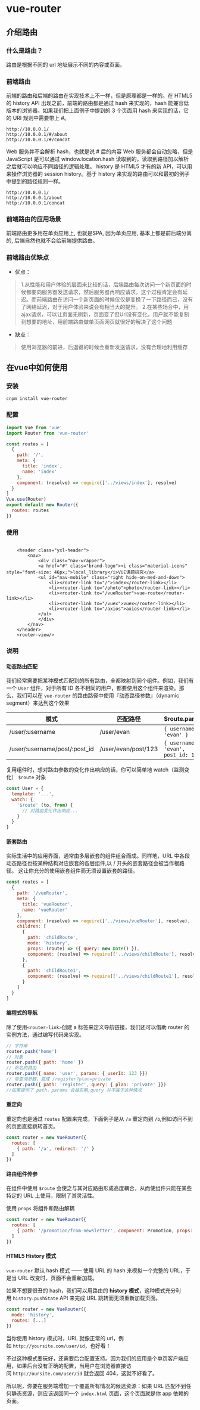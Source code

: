 # vue-router

## 介绍路由

### 什么是路由？

路由是根据不同的 url 地址展示不同的内容或页面。

### 前端路由

前端的路由和后端的路由在实现技术上不一样，但是原理都是一样的。在 HTML5 的 history API 出现之前，前端的路由都是通过 hash 来实现的，hash 能兼容低版本的浏览器。如果我们把上面例子中提到的 3 个页面用 hash 来实现的话，它的 URI 规则中需要带上 #。

```
http://10.0.0.1/
http://10.0.0.1/#/about
http://10.0.0.1/#/concat
```

Web 服务并不会解析 hash，也就是说 # 后的内容 Web 服务都会自动忽略，但是 JavaScript 是可以通过 window.location.hash 读取到的，读取到路径加以解析之后就可以响应不同路径的逻辑处理。
history 是 HTML5 才有的新 API，可以用来操作浏览器的 session history。基于 history 来实现的路由可以和最初的例子中提到的路径规则一样。

```
http://10.0.0.1/
http://10.0.0.1/about
http://10.0.0.1/concat
```

### 前端路由的应用场景

前端路由更多用在单页应用上, 也就是SPA, 因为单页应用, 基本上都是前后端分离的, 后端自然也就不会给前端提供路由。

### 前端路由优缺点

- 优点：

> 1.从性能和用户体验的层面来比较的话，后端路由每次访问一个新页面的时候都要向服务器发送请求，然后服务器再响应请求，这个过程肯定会有延迟。而前端路由在访问一个新页面的时候仅仅是变换了一下路径而已，没有了网络延迟，对于用户体验来说会有相当大的提升。
> 2.在某些场合中，用ajax请求，可以让页面无刷新，页面变了但Url没有变化，用户就不能复制到想要的地址，用前端路由做单页面网页就很好的解决了这个问题

- 缺点：

> 使用浏览器的前进，后退键的时候会重新发送请求，没有合理地利用缓存

## 在vue中如何使用

### 安装

```shell
cnpm install vue-router
```

### 配置

```javascript
import Vue from 'vue'
import Router from 'vue-router'

const routes = [
  {
    path: '/',
    meta: {
      title: 'index',
      name: 'index'
    },
    component: (resolve) => require(['../views/index'], resolve)
  }
]
Vue.use(Router)
export default new Router({
  routes: routes
})
```

### 使用

```vue

    <header class="yxl-header">
        <nav>
            <div class="nav-wrapper">
            <a href="#" class="brand-logo"><i class="material-icons" style="font-size: 46px;">local_library</i>VUE课题研究</a>
            <ul id="nav-mobile" class="right hide-on-med-and-down">
                <li><router-link to="/">index</router-link></li>
                <li><router-link to="/photo">photo</router-link></li>
                <li><router-link to="/vueRouter">vue-route</router-link></li>
                <li><router-link to="/vuex">vuex</router-link></li>
                <li><router-link to="/axios">axios</router-link></li>
            </ul>
            </div>
        </nav>
    </header>
    <router-view/>
```

### 说明

####  动态路由匹配

我们经常需要把某种模式匹配到的所有路由，全都映射到同个组件。例如，我们有一个 `User` 组件，对于所有 ID 各不相同的用户，都要使用这个组件来渲染。那么，我们可以在 `vue-router` 的路由路径中使用『动态路径参数』（dynamic segment）来达到这个效果

| 模式                            | 匹配路径                | $route.params                        |
| ----------------------------- | ------------------- | ------------------------------------ |
| /user/:username               | /user/evan          | `{ username: 'evan' }`               |
| /user/:username/post/:post_id | /user/evan/post/123 | `{ username: 'evan', post_id: 123 }` |

复用组件时，想对路由参数的变化作出响应的话，你可以简单地 watch（监测变化） `$route` 对象

```javascript
const User = {
  template: '...',
  watch: {
    '$route' (to, from) {
      // 对路由变化作出响应...
    }
  }
}
```

#### 嵌套路由

实际生活中的应用界面，通常由多层嵌套的组件组合而成。同样地，URL 中各段动态路径也按某种结构对应嵌套的各层组件,以 / 开头的嵌套路径会被当作根路径。 这让你充分的使用嵌套组件而无须设置嵌套的路径。

```javascript
const routes = [
  {
    path: '/vueRouter',
    meta: {
      title: 'vueRouter',
      name: 'vueRouter'
    },
    component: (resolve) => require(['../views/vueRouter'], resolve),
    children: [
      {
        path: 'childRoute',
        mode: 'history',
        props: (route) => ({ query: new Date() }),
        component: (resolve) => require(['../views/childRoute'], resolve)
      },
      {
        path: 'childRoute1',
        component: (resolve) => require(['../views/childRoute1'], resolve)
      }
    ]
  }
]

```

#### 编程式的导航

除了使用`<router-link>`创建 a 标签来定义导航链接，我们还可以借助 router 的实例方法，通过编写代码来实现。

```javascript
// 字符串
router.push('home')
// 对象
router.push({ path: 'home' })
// 命名的路由
router.push({ name: 'user', params: { userId: 123 }})
// 带查询参数，变成 /register?plan=private
router.push({ path: 'register', query: { plan: 'private' }})
//如果提供了 path，params 会被忽略,query 并不属于这种情况
```

#### 重定向

重定向也是通过 `routes` 配置来完成，下面例子是从 `/a` 重定向到 `/b`,例如访问不到的页面直接跳转首页。

```javascript
const router = new VueRouter({
  routes: [
    { path: '/a', redirect: '/' }
  ]
})
```

#### 路由组件传参

在组件中使用 `$route` 会使之与其对应路由形成高度耦合，从而使组件只能在某些特定的 URL 上使用，限制了其灵活性。

使用 `props` 将组件和路由解耦

```javascript
const router = new VueRouter({
  routes: [
    { path: '/promotion/from-newsletter', component: Promotion, props: { newsletterPopup: false } }
  ]
})
```

#### HTML5 History 模式

`vue-router` 默认 hash 模式 —— 使用 URL 的 hash 来模拟一个完整的 URL，于是当 URL 改变时，页面不会重新加载。

如果不想要很丑的 hash，我们可以用路由的 **history 模式**，这种模式充分利用 `history.pushState` API 来完成 URL 跳转而无须重新加载页面。

```javascript
const router = new VueRouter({
  mode: 'history',
  routes: [...]
})
```

当你使用 history 模式时，URL 就像正常的 url，例如 `http://yoursite.com/user/id`，也好看！

不过这种模式要玩好，还需要后台配置支持。因为我们的应用是个单页客户端应用，如果后台没有正确的配置，当用户在浏览器直接访问 `http://oursite.com/user/id` 就会返回 404，这就不好看了。

所以呢，你要在服务端增加一个覆盖所有情况的候选资源：如果 URL 匹配不到任何静态资源，则应该返回同一个 `index.html` 页面，这个页面就是你 app 依赖的页面。